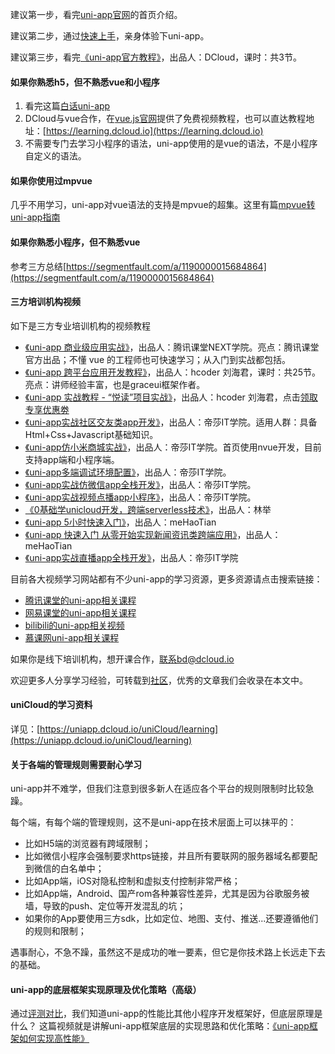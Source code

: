 建议第一步，看完[uni-app官网](https://uniapp.dcloud.io)的首页介绍。

建议第二步，通过[快速上手](https://uniapp.dcloud.io/quickstart)，亲身体验下uni-app。

建议第三步，看完[《uni-app官方教程》](https://ke.qq.com/course/3169971)，出品人：DCloud，课时：共3节。

#### 如果你熟悉h5，但不熟悉vue和小程序 
1. 看完这篇[白话uni-app](http://ask.dcloud.net.cn/article/35657)
2. DCloud与vue合作，在[vue.js官网](https://cn.vuejs.org/v2/guide/)提供了免费视频教程，也可以直达教程地址：[https://learning.dcloud.io](https://learning.dcloud.io)
3. 不需要专门去学习小程序的语法，uni-app使用的是vue的语法，不是小程序自定义的语法。

#### 如果你使用过mpvue
几乎不用学习，uni-app对vue语法的支持是mpvue的超集。这里有篇[mpvue转uni-app指南](http://ask.dcloud.net.cn/article/34945)

#### 如果你熟悉小程序，但不熟悉vue
参考三方总结[https://segmentfault.com/a/1190000015684864](https://segmentfault.com/a/1190000015684864)

#### 三方培训机构视频
如下是三方专业培训机构的视频教程
* [《uni-app 商业级应用实战》](https://ke.qq.com/course/379043?from=800006421)，出品人：腾讯课堂NEXT学院。亮点：腾讯课堂官方出品；不懂 vue 的工程师也可快速学习；从入门到实战都包括。
* [《uni-app 跨平台应用开发教程》](http://www.hcoder.net/course/info_242.html)，出品人：hcoder 刘海君，课时：共25节。亮点：讲师经验丰富，也是graceui框架作者。
* [《uni-app 实战教程 - “悦读”项目实战》](https://ke.qq.com/course/364262?tuin=4f8da6)，出品人：hcoder 刘海君，点击[领取专享优惠劵](https://ke.qq.com/p/IYf6YNZf?tuin=4f8da6)
* [《uni-app实战社区交友类app开发》](https://study.163.com/course/introduction.htm?courseId=1209188809&_trace_c_p_k2_=4b765abfb2f946039c8ea6230737f6af)，出品人：帝莎IT学院。适用人群：具备Html+Css+Javascript基础知识。
* [《uni-app仿小米商城实战》](https://study.163.com/course/courseMain.htm?courseId=1209401825&share=2&shareId=480000001892585)，出品人：帝莎IT学院。首页使用nvue开发，目前支持app端和小程序端。
* [《uni-app多端调试环境配置》](https://study.163.com/course/courseMain.htm?courseId=1209401924&share=2&shareId=480000001892585)，出品人：帝莎IT学院。
* [《uni-app实战仿微信app全栈开发》](https://study.163.com/course/courseMain.htm?courseId=1209487898&share=2&shareId=480000001892585)，出品人：帝莎IT学院。
* [《uni-app实战视频点播app小程序》](https://study.163.com/course/courseMain.htm?courseId=1209644880&share=2&shareId=480000001892585)，出品人：帝莎IT学院。
* [《0基础学unicloud开发，跨端serverless技术》](https://study.163.com/course/introduction.htm?courseId=1209978085#/courseDetail?tab=1)，出品人：林举
* [《uni-app 5小时快速入门》](https://www.imooc.com/learn/1215)，出品人：meHaoTian
* [《uni-app 快速入门 从零开始实现新闻资讯类跨端应用》](https://coding.imooc.com/class/433.html)，出品人：meHaoTian
* [《uni-app实战直播app全栈开发》](https://study.163.com/course/courseMain.htm?courseId=1210217810&share=2&shareId=480000001892585)，出品人：帝莎IT学院


目前各大视频学习网站都有不少uni-app的学习资源，更多资源请点击搜索链接：
- [腾讯课堂的uni-app相关课程](https://ke.qq.com/course/list/uni-app?tuin=269fe6b)
- [网易课堂的uni-app相关课程](https://study.163.com/courses-search?keyword=uni-app)
- [bilibili的uni-app相关视频](https://search.bilibili.com/all?keyword=uni-app&from_source=nav_search_new)
- [慕课网uni-app相关课程](https://www.imooc.com/search/?words=uni-app)

<!-- * [《跟枫桥一起开发App》](https://www.lusita.cn)，出品人：唐枫桥，来源：源码商城（注：源码商城App、小程序本身就是基于```uni-app```开发的） -->
<!-- * [《广州番禺职业技术学院 uni-app课程》](http://doc.zengqs.com/1143144)，出品人：曾教授 -->

如果你是线下培训机构，想开课合作，联系bd@dcloud.io

欢迎更多人分享学习经验，可转载到[社区](http://ask.dcloud.net.cn/explore/)，优秀的文章我们会收录在本文中。

#### uniCloud的学习资料
详见：[https://uniapp.dcloud.io/uniCloud/learning](https://uniapp.dcloud.io/uniCloud/learning)

#### 关于各端的管理规则需要耐心学习

uni-app并不难学，但我们注意到很多新人在适应各个平台的规则限制时比较急躁。

每个端，有每个端的管理规则，这不是uni-app在技术层面上可以抹平的：

- 比如H5端的浏览器有跨域限制；
- 比如微信小程序会强制要求https链接，并且所有要联网的服务器域名都要配到微信的白名单中；
- 比如App端，iOS对隐私控制和虚拟支付控制非常严格；
- 比如App端，Android、国产rom各种兼容性差异，尤其是因为谷歌服务被墙，导致的push、定位等开发混乱的坑；
- 如果你的App要使用三方sdk，比如定位、地图、支付、推送...还要遵循他们的规则和限制；

遇事耐心，不急不躁，虽然这不是成功的唯一要素，但它是你技术路上长远走下去的基础。

#### uni-app的底层框架实现原理及优化策略（高级）
通过[评测对比](https://juejin.im/post/5e8e8d5a6fb9a03c6d3d9f42)，我们知道uni-app的性能比其他小程序开发框架好，但底层原理是什么？
这篇视频就是讲解uni-app框架底层的实现思路和优化策略：[《uni-app框架如何实现高性能》](https://v.qq.com/x/page/r0886mn8v6l.html)
